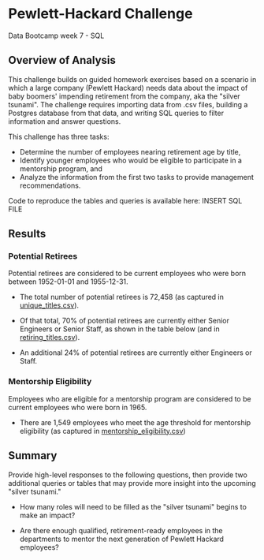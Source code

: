 # Pewlett-Hackard Challenge
Data Bootcamp week 7 - SQL

## Overview of Analysis
This challenge builds on guided homework exercises based on a scenario in which a large company (Pewlett Hackard) needs data about the impact of baby boomers' impending retirement from the company, aka the "silver tsunami". The challenge requires importing data from .csv files, building a Postgres database from that data, and writing SQL queries to filter information and answer questions.

This challenge has three tasks:
* Determine the number of employees nearing retirement age by title,
* Identify younger employees who would be eligible to participate in a mentorship program, and
* Analyze the information from the first two tasks to provide management recommendations.

Code to reproduce the tables and queries is available here: INSERT SQL FILE 

## Results

### Potential Retirees
Potential retirees are considered to be current employees who were born between 1952-01-01 and 1955-12-31.

* The total number of potential retirees is 72,458 (as captured in [unique_titles.csv](https://github.com/larabjork/pewlett-hackard-analysis/blob/main/data/unique_titles.csv)).

* Of that total, 70% of potential retirees are currently either Senior Engineers or Senior Staff, as shown in the table below (and in  [retiring_titles.csv](https://github.com/larabjork/pewlett-hackard-analysis/blob/main/data/retiring_titles.csv)). 

* An additional 24% of potential retirees are currently either Engineers or Staff.

### Mentorship Eligibility
Employees who are eligible for a mentorship program are considered to be current employees who were born in 1965.

* There are 1,549 employees who meet the age threshold for mentorship eligibility (as captured in [mentorship_eligibility.csv](https://github.com/larabjork/pewlett-hackard-analysis/blob/main/data/mentorship_eligibility.csv))

## Summary
Provide high-level responses to the following questions, then provide two additional queries or tables that may provide more insight into the upcoming "silver tsunami."

* How many roles will need to be filled as the "silver tsunami" begins to make an impact?

* Are there enough qualified, retirement-ready employees in the departments to mentor the next generation of Pewlett Hackard employees? 


